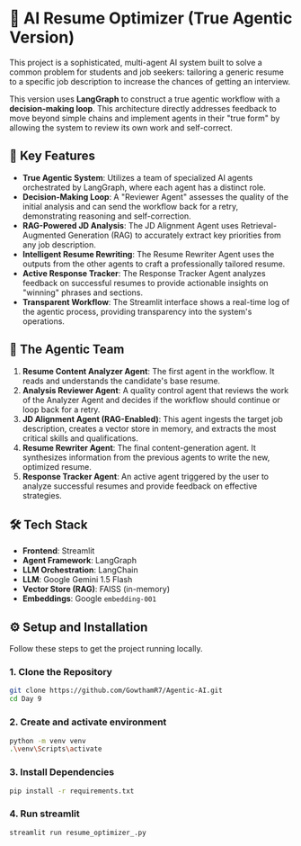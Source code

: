 # 📄 AI Resume Optimizer (True Agentic Version)

This project is a sophisticated, multi-agent AI system built to solve a common problem for students and job seekers: tailoring a generic resume to a specific job description to increase the chances of getting an interview.

This version uses **LangGraph** to construct a true agentic workflow with a **decision-making loop**. This architecture directly addresses feedback to move beyond simple chains and implement agents in their "true form" by allowing the system to review its own work and self-correct.

## 🚀 Key Features

-   **True Agentic System**: Utilizes a team of specialized AI agents orchestrated by LangGraph, where each agent has a distinct role.
-   **Decision-Making Loop**: A "Reviewer Agent" assesses the quality of the initial analysis and can send the workflow back for a retry, demonstrating reasoning and self-correction.
-   **RAG-Powered JD Analysis**: The JD Alignment Agent uses Retrieval-Augmented Generation (RAG) to accurately extract key priorities from any job description.
-   **Intelligent Resume Rewriting**: The Resume Rewriter Agent uses the outputs from the other agents to craft a professionally tailored resume.
-   **Active Response Tracker**: The Response Tracker Agent analyzes feedback on successful resumes to provide actionable insights on "winning" phrases and sections.
-   **Transparent Workflow**: The Streamlit interface shows a real-time log of the agentic process, providing transparency into the system's operations.

## 🤖 The Agentic Team

1.  **Resume Content Analyzer Agent**: The first agent in the workflow. It reads and understands the candidate's base resume.
2.  **Analysis Reviewer Agent**: A quality control agent that reviews the work of the Analyzer Agent and decides if the workflow should continue or loop back for a retry.
3.  **JD Alignment Agent (RAG-Enabled)**: This agent ingests the target job description, creates a vector store in memory, and extracts the most critical skills and qualifications.
4.  **Resume Rewriter Agent**: The final content-generation agent. It synthesizes information from the previous agents to write the new, optimized resume.
5.  **Response Tracker Agent**: An active agent triggered by the user to analyze successful resumes and provide feedback on effective strategies.

## 🛠️ Tech Stack

-   **Frontend**: Streamlit
-   **Agent Framework**: LangGraph
-   **LLM Orchestration**: LangChain
-   **LLM**: Google Gemini 1.5 Flash
-   **Vector Store (RAG)**: FAISS (in-memory)
-   **Embeddings**: Google `embedding-001`

## ⚙️ Setup and Installation

Follow these steps to get the project running locally.

### 1. Clone the Repository

```bash
git clone https://github.com/GowthamR7/Agentic-AI.git
cd Day 9
```
### 2. Create and activate environment
```bash
python -m venv venv
.\venv\Scripts\activate
```

### 3. Install Dependencies
```bash
pip install -r requirements.txt
```

### 4. Run streamlit
```bash
streamlit run resume_optimizer_.py
```